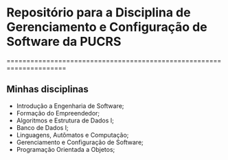 # Repositório para a Disciplina de Gerenciamento e Configuração de Software da PUCRS

=====================================================================

## Minhas **disciplinas**

- Introdução a Engenharia de Software;
- Formação do Empreendedor;
- Algoritmos e Estrutura de Dados I;
- Banco de Dados I;
- Linguagens, Autômatos e Computação;
- Gerenciamento e Configuração de Software;
- Programação Orientada a Objetos;
